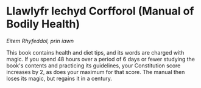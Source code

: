 # Llawlyfr Iechyd Corfforol (Manual of Bodily Health)

*Eitem Rhyfeddol, prin iawn*

This book contains health and diet tips, and its words are charged with magic. If you spend 48 hours over a period of 6 days or fewer studying the book's contents and practicing its guidelines, your Constitution score increases by 2, as does your maximum for that score. The manual then loses its magic, but regains it in a century.
